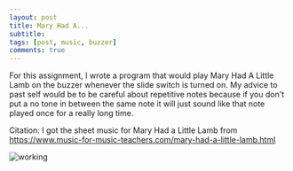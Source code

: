 ```yaml
---
layout: post
title: Mary Had A...
subtitle: 
tags: [post, music, buzzer]
comments: true
---
```


For this assignment, I wrote a program that would play Mary Had A Little Lamb on the buzzer whenever the slide switch is turned on. My advice to past self would be to be careful about repetitive notes because if you don't put a no tone in between the same note it will just sound like that note played once for a really long time.

Citation: I got the sheet music for Mary Had a Little Lamb from https://www.music-for-music-teachers.com/mary-had-a-little-lamb.html

![working](https://osun001.github.io/assets/img/IMG_7367.jpg)
